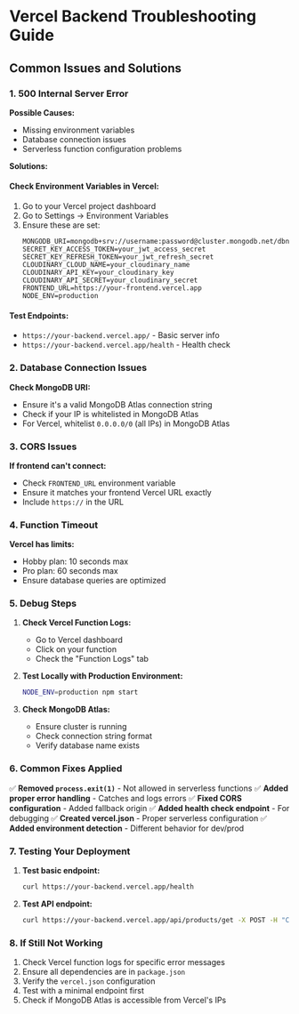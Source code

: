 # Vercel Backend Troubleshooting Guide

## Common Issues and Solutions

### 1. 500 Internal Server Error

**Possible Causes:**
- Missing environment variables
- Database connection issues
- Serverless function configuration problems

**Solutions:**

#### Check Environment Variables in Vercel:
1. Go to your Vercel project dashboard
2. Go to Settings → Environment Variables
3. Ensure these are set:
   ```
   MONGODB_URI=mongodb+srv://username:password@cluster.mongodb.net/dbname
   SECRET_KEY_ACCESS_TOKEN=your_jwt_access_secret
   SECRET_KEY_REFRESH_TOKEN=your_jwt_refresh_secret
   CLOUDINARY_CLOUD_NAME=your_cloudinary_name
   CLOUDINARY_API_KEY=your_cloudinary_key
   CLOUDINARY_API_SECRET=your_cloudinary_secret
   FRONTEND_URL=https://your-frontend.vercel.app
   NODE_ENV=production
   ```

#### Test Endpoints:
- `https://your-backend.vercel.app/` - Basic server info
- `https://your-backend.vercel.app/health` - Health check

### 2. Database Connection Issues

**Check MongoDB URI:**
- Ensure it's a valid MongoDB Atlas connection string
- Check if your IP is whitelisted in MongoDB Atlas
- For Vercel, whitelist `0.0.0.0/0` (all IPs) in MongoDB Atlas

### 3. CORS Issues

**If frontend can't connect:**
- Check `FRONTEND_URL` environment variable
- Ensure it matches your frontend Vercel URL exactly
- Include `https://` in the URL

### 4. Function Timeout

**Vercel has limits:**
- Hobby plan: 10 seconds max
- Pro plan: 60 seconds max
- Ensure database queries are optimized

### 5. Debug Steps

1. **Check Vercel Function Logs:**
   - Go to Vercel dashboard
   - Click on your function
   - Check the "Function Logs" tab

2. **Test Locally with Production Environment:**
   ```bash
   NODE_ENV=production npm start
   ```

3. **Check MongoDB Atlas:**
   - Ensure cluster is running
   - Check connection string format
   - Verify database name exists

### 6. Common Fixes Applied

✅ **Removed `process.exit(1)`** - Not allowed in serverless functions
✅ **Added proper error handling** - Catches and logs errors
✅ **Fixed CORS configuration** - Added fallback origin
✅ **Added health check endpoint** - For debugging
✅ **Created vercel.json** - Proper serverless configuration
✅ **Added environment detection** - Different behavior for dev/prod

### 7. Testing Your Deployment

1. **Test basic endpoint:**
   ```bash
   curl https://your-backend.vercel.app/health
   ```

2. **Test API endpoint:**
   ```bash
   curl https://your-backend.vercel.app/api/products/get -X POST -H "Content-Type: application/json" -d '{"page":1,"limit":10}'
   ```

### 8. If Still Not Working

1. Check Vercel function logs for specific error messages
2. Ensure all dependencies are in `package.json`
3. Verify the `vercel.json` configuration
4. Test with a minimal endpoint first
5. Check if MongoDB Atlas is accessible from Vercel's IPs
